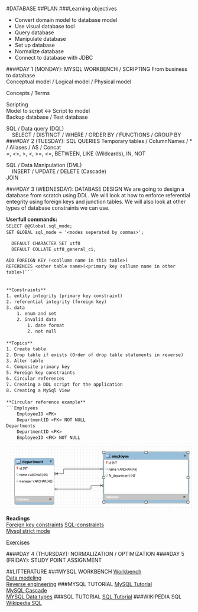 #DATABASE
##PLAN
###Learning objectives
- Convert domain model to database model
- Use visual database tool
- Query database
- Manipulate database
- Set up database
- Normalize database
- Connect to database with JDBC

####DAY 1 (MONDAY): MYSQL WORKBENCH / SCRIPTING
From business to database  
Conceptual model / Logical model / Physical model  

Concepts / Terms  

Scripting  
Model to script <-> Script to model  
Backup database / Test database  

SQL / Data query (DQL)  
&nbsp;&nbsp;&nbsp;&nbsp;SELECT / DISTINCT / WHERE / ORDER BY / FUNCTIONS / GROUP BY  
####DAY 2 (TUESDAY): SQL QUERIES
Temporary tables / ColumnNames / * / Aliases / AS / Concat<br>
=, <>, >, <, >=, <=, BETWEEN, LIKE (Wildcards), IN, NOT<br>

SQL / Data Manipulation (DML) <br>
&nbsp;&nbsp;&nbsp;&nbsp;INSERT / UPDATE / DELETE (Cascade)<br>
JOIN

####DAY 3 (WEDNESDAY): DATABASE DESIGN
We are going to design a database from scratch using DDL. We will look at how to enforce referential entegrity using foreign keys and junction tables. We will also look at other types of database constraints we can use.  

**Userfull commands:**  
`SELECT @@Global.sql_mode;`  
`SET GLOBAL sql_mode = '<modes seperated by commas>';` 
```CREATE DATABASE mydb  
  DEFAULT CHARACTER SET utf8  
  DEFAULT COLLATE utf8_general_ci;
```  
```ALTER TABLE <tablename>  
ADD FOREIGN KEY (<collumn name in this table>)  
REFERENCES <other table name>(<primary key collumn name in other table>)``` 
 

**Constraints** 
1. entity integrity (primary key constraint)
2. referential integrity (foreign key)
3. data
	1. enum and set
	2. invalid data
		1. date format
		2. not null  

**Topics**  
1. Create table
2. Drop table if exists (Order of drop table statements in reverse)
3. Alter table
4. Composite primary key
5. Foreign key constraints
6. Circular references
7. Creating a DDL script for the application
8. Creating a MySql View

**Circular reference example**  
```Employees  
    EmployeeID <PK>  
    DepartmentID <FK> NOT NULL  
Departments  
    DepartmentID <PK>  
    EmployeeID <FK> NOT NULL  
```
![](img/circularref.png)



**Readings**  
[Foreign key constraints](https://www.w3schools.com/sql/sql_foreignkey.asp)
[SQL-constraints](https://www.tutorialspoint.com/sql/sql-constraints.htm)  
[Mysql strict mode](https://dev.mysql.com/doc/refman/5.7/en/sql-mode.html#sql-mode-strict)  

[Exercises](Exercises/DDLexercise.md)

####DAY 4 (THURSDAY): NORMALIZATION / OPTIMIZATION
####DAY 5 (FRIDAY): STUDY POINT ASSIGNMENT

##LITTERATURE
###MYSQL WORKBENCH
[Workbench](https://dev.mysql.com/doc/workbench/en/)<br>
[Data modeling](https://dev.mysql.com/doc/workbench/en/wb-data-modeling.html)<br>
[Reverse engineering](https://dev.mysql.com/doc/workbench/en/wb-reverse-engineer-live.html)
###MYSQL TUTORIAL
[MySQL Tutorial](http://www.mysqltutorial.org/basic-mysql-tutorial.aspx)<br>
[MySQL Cascade](http://www.mysqltutorial.org/mysql-on-delete-cascade/)<br>
[MYSQL Data types](https://www.tutorialspoint.com/mysql/mysql-data-types.htm)
###SQL TUTORIAL
[SQL Tutorial](http://www.w3schools.com/sql/default.asp) 
###WIKIPEDIA SQL
[Wikipedia SQL](https://en.wikipedia.org/wiki/SQL)